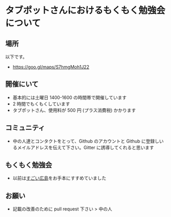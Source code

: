# タブポットさんにおけるもくもく勉強会について

## 場所

以下です。

- https://goo.gl/maps/S7hmgMoh1J22

## 開催にいて

- 基本的には土曜日 1400-1600 の時間帯で開催しています
- 2 時間でもくもくしています
- タブポットさん、使用料が 500 円 (プラス消費税) かかります

## コミュニティ

- 中の人達とコンタクトをとって、Github のアカウントと Github に登録しいるメイルアドレスを伝えて下さい。Gitter に誘導してくれると思います

## もくもく勉強会

- 以前は[すごい広島](http://great-h.github.io/)をお手本にすすめていました

## お願い

- 記載の改善のために pull request 下さい > 中の人
